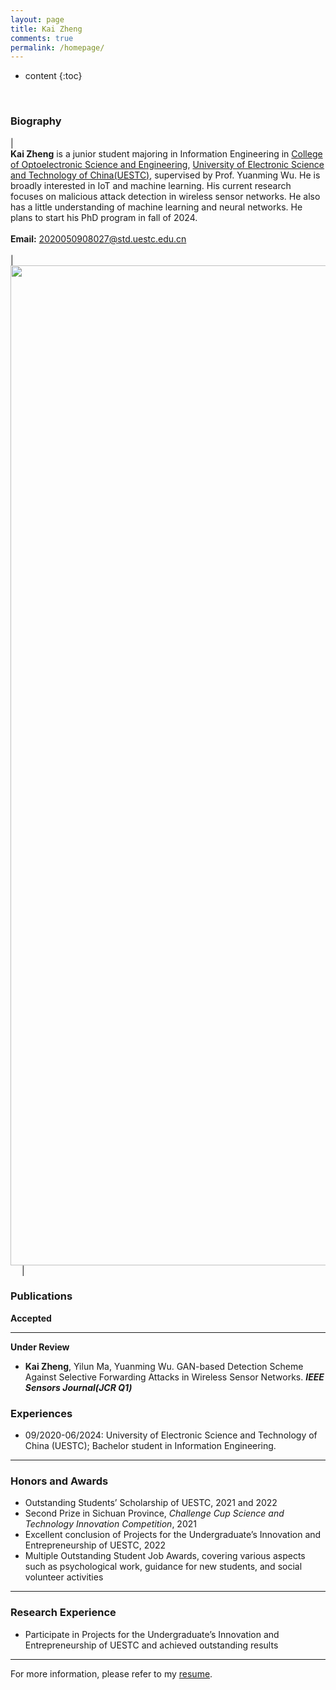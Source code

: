```yaml
---
layout: page
title: Kai Zheng
comments: true
permalink: /homepage/
---
```


* content
{:toc}

<style>
.biblist { }
/* The item */
.biblist li { }

/* You can define custom styles for plstyle field here. */

/*************************************
   The box that contain BibTeX code
 *************************************/
div.noshow { display: none; }
div.BibTeX {
  margin-right: 1%;
  margin-left: 3%;
  margin-top: 1.2em;
  margin-bottom: 1.3em;
  border: 1px solid silver;
  padding: 0.3em 0.5em;
  background: #eeeeee;
}
div.BibTeX pre { font-size: 85%; overflow: auto;  width: 100%; }
</style>

<script>
function toggleBibtex(articleid) {
  var bib = document.getElementById('bib_'+articleid);
  if (bib) {
    if(bib.className.indexOf('BibTeX') != -1) {
    bib.className.indexOf('noshow') == -1?bib.className = 'BibTeX noshow':bib.className = 'BibTeX';
    }
  } else {
    return;
  }
}
</script>



​	
### Biography

| <br>**Kai Zheng** is a junior student majoring in Information Engineering in [College of Optoelectronic Science and Engineering](https://sose.uestc.edu.cn/index.htm/), <a href="https://www.uestc.edu.cn/">University of Electronic Science and Technology of China(UESTC)</a>, supervised by Prof. Yuanming Wu. He is broadly interested in IoT and machine learning. His current research focuses on malicious attack detection in wireless sensor networks. He also has a little understanding of machine learning and neural networks. He plans to start his PhD program in fall of 2024. <br> <br> **Email:** <2020050908027@std.uestc.edu.cn> <br> <br>| &emsp;<img src="http://AiaIKai.github.io/KaiZheng.jpg" width='1600'>&emsp; |



### Publications

**Accepted**

---

**Under Review**

* **Kai Zheng**, Yilun Ma, Yuanming Wu. GAN-based Detection Scheme Against Selective Forwarding Attacks in Wireless Sensor Networks. ***IEEE Sensors Journal(JCR Q1)***


### Experiences 


* 09/2020-06/2024: University of Electronic Science and Technology of China (UESTC); Bachelor student in Information Engineering.


---

### Honors and Awards

* Outstanding Students’ Scholarship of UESTC, 2021 and 2022
* Second Prize in Sichuan Province, _Challenge Cup Science and Technology Innovation Competition_, 2021
* Excellent conclusion of Projects for the Undergraduate’s Innovation and Entrepreneurship of UESTC, 2022
* Multiple Outstanding Student Job Awards, covering various aspects such as psychological work, guidance for new students, and social volunteer activities

---

### Research Experience

* Participate in Projects for the Undergraduate’s Innovation and Entrepreneurship of UESTC and achieved outstanding results
  

---

For more information, please refer to my <a href="http://AiaIKai.github.io/CV_EN.pdf">resume</a>.


<script type="text/javascript" src="//rf.revolvermaps.com/0/0/6.js?i=573geowbknl&amp;m=7&amp;c=ffc000&amp;cr1=ffffff&amp;f=arial&amp;l=1&amp;s=170&amp;bv=70" async="async"></script>



